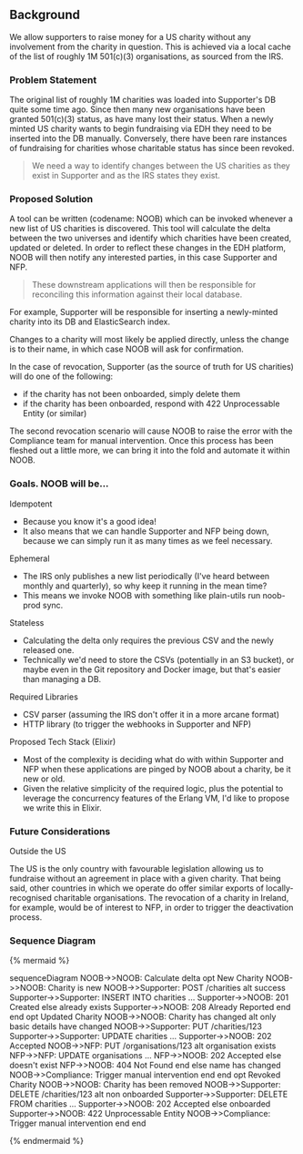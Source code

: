 ## Background

We allow supporters to raise money for a US charity without any involvement from the charity in question. This is achieved via a local cache of the list of roughly 1M 501(c)(3) organisations, as sourced from the IRS.


### Problem Statement

The original list of roughly 1M charities was loaded into Supporter's DB quite some time ago. Since then many new organisations have been granted 501(c)(3) status, as have many lost their status. When a newly minted US charity wants to begin fundraising via EDH they need to be inserted into the DB manually. Conversely, there have been rare instances of fundraising for charities whose charitable status has since been revoked.

> We need a way to identify changes between the US charities as they exist in Supporter and as the IRS states they exist.

### Proposed Solution

A tool can be written (codename: NOOB) which can be invoked whenever a new list of US charities is discovered. This tool will calculate the delta between the two universes and identify which charities have been created, updated or deleted. In order to reflect these changes in the EDH platform, NOOB will then notify any interested parties, in this case Supporter and NFP.

> These downstream applications will then be responsible for reconciling this information against their local database.

For example, Supporter will be responsible for inserting a newly-minted charity into its DB and ElasticSearch index.

Changes to a charity will most likely be applied directly, unless the change is to their name, in which case NOOB will ask for confirmation.

In the case of revocation, Supporter (as the source of truth for US charities) will do one of the following:

- if the charity has not been onboarded, simply delete them
- if the charity has been onboarded, respond with 422 Unprocessable Entity (or similar)

The second revocation scenario will cause NOOB to raise the error with the Compliance team for manual intervention. Once this process has been fleshed out a little more, we can bring it into the fold and automate it within NOOB.

### Goals. NOOB will be...

Idempotent

- Because you know it's a good idea!
- It also means that we can handle Supporter and NFP being down, because we can simply run it as many times as we feel necessary.

Ephemeral

- The IRS only publishes a new list periodically (I've heard between monthly and quarterly), so why keep it running in the mean time?
- This means we invoke NOOB with something like plain-utils run noob-prod sync.

Stateless

- Calculating the delta only requires the previous CSV and the newly released one.
- Technically we'd need to store the CSVs (potentially in an S3 bucket), or maybe even in the Git repository and Docker image, but that's easier than managing a DB.

Required Libraries

- CSV parser (assuming the IRS don't offer it in a more arcane format)
- HTTP library (to trigger the webhooks in Supporter and NFP)

Proposed Tech Stack (Elixir)

- Most of the complexity is deciding what do with within Supporter and NFP when these applications are pinged by NOOB about a charity, be it new or old.
- Given the relative simplicity of the required logic, plus the potential to leverage the concurrency features of the Erlang VM, I'd like to propose we write this in Elixir.

### Future Considerations

Outside the US

The US is the only country with favourable legislation allowing us to fundraise without an agreement in place with a given charity. That being said, other countries in which we operate do offer similar exports of locally-recognised charitable organisations. The revocation of a charity in Ireland, for example, would be of interest to NFP, in order to trigger the deactivation process.

### Sequence Diagram

{% mermaid %}

sequenceDiagram
NOOB->>NOOB: Calculate delta
opt New Charity
  NOOB->>NOOB: Charity is new
  NOOB->>Supporter: POST /charities
  alt success
    Supporter->>Supporter: INSERT INTO charities …
    Supporter->>NOOB: 201 Created
  else already exists
    Supporter->>NOOB: 208 Already Reported
  end
end
opt Updated Charity
  NOOB->>NOOB: Charity has changed
  alt only basic details have changed
    NOOB->>Supporter: PUT /charities/123
Supporter->>Supporter: UPDATE charities …
    Supporter->>NOOB: 202 Accepted
    NOOB->>NFP: PUT /organisations/123
    alt organisation exists
      NFP->>NFP: UPDATE organisations …
      NFP->>NOOB: 202 Accepted
    else doesn't exist
      NFP->>NOOB: 404 Not Found
    end
  else name has changed
    NOOB->>Compliance: Trigger manual intervention
  end
end
opt Revoked Charity
  NOOB->>NOOB: Charity has been removed
  NOOB->>Supporter: DELETE /charities/123
  alt non onboarded
    Supporter->>Supporter: DELETE FROM charities …
    Supporter->>NOOB: 202 Accepted
  else onboarded
    Supporter->>NOOB: 422 Unprocessable Entity
    NOOB->>Compliance: Trigger manual intervention
  end
end

{% endmermaid %}
